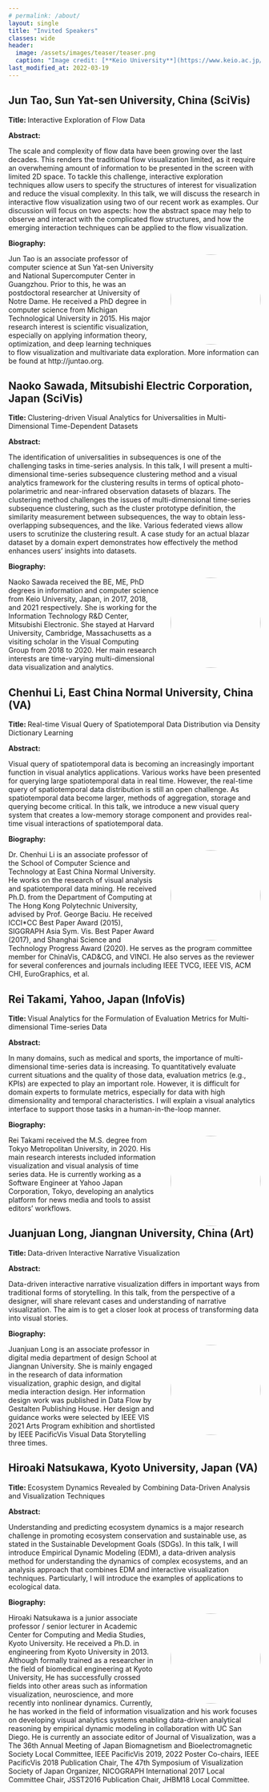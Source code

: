 ```yaml
---
# permalink: /about/
layout: single
title: "Invited Speakers"
classes: wide
header:
  image: /assets/images/teaser/teaser.png
  caption: "Image credit: [**Keio University**](https://www.keio.ac.jp/en/)"
last_modified_at: 2022-03-19
---
```


## Jun Tao, Sun Yat-sen University, China (SciVis)

<p> <strong> Title: </strong> Interactive Exploration of Flow Data </p>
<p> <strong> Abstract: </strong> </p>
<p> The scale and complexity of flow data have been growing over the last decades. This renders the traditional flow visualization limited, as it require an overwheming amount of information to be presented in the screen with limited 2D space. To tackle this challenge, interactive exploration techniques allow users to specify the structures of interest for visualization and reduce the visual complexity. In this talk, we will discuss the research in interactive flow visualization using two of our recent work as examples. Our discussion will focus on two aspects: how the abstract space may help to observe and interact with the complicated flow structures, and how the emerging interaction techniques can be applied to the flow visualization. </p>
<p> <strong> Biography: </strong> </p>
<p>
<img style="border-radius: 50%; padding-top: 0px; padding-right: 0px; padding-bottom: 0px; padding-left: 20px" src=
"../../assets/images/speaker/Jun_Tao.png" align="right" width="180" height="180" padding="10px">
Jun Tao is an associate professor of computer science at Sun Yat-sen University and National Supercomputer Center in Guangzhou. Prior to this, he was an postdoctoral researcher at University of Notre Dame. He received a PhD degree in computer science from Michigan Technological University in 2015. His major research interest is scientific visualization, especially on applying information theory, optimization, and deep learning techniques to flow visualization and multivariate data exploration. More information can be found at http://juntao.org.
</p>


## Naoko Sawada, Mitsubishi Electric Corporation, Japan (SciVis)

<p> <strong> Title: </strong> Clustering-driven Visual Analytics for Universalities in Multi-Dimensional Time-Dependent Datasets </p>
<p> <strong> Abstract: </strong> </p>
<p> The identification of universalities in subsequences is one of the challenging tasks in time-series analysis. In this talk, I will present a multi-dimensional time-series subsequence clustering method and a visual analytics framework for the clustering results in terms of optical photo-polarimetric and near-infrared observation datasets of blazars. The clustering method challenges the issues of multi-dimensional time-series subsequence clustering, such as the cluster prototype definition, the similarity measurement between subsequences, the way to obtain less-overlapping subsequences, and the like. Various federated views allow users to scrutinize the clustering result. A case study for an actual blazar dataset by a domain expert demonstrates how effectively the method enhances users’ insights into datasets. </p>
<p> <strong> Biography: </strong> </p>
<p>
<img style="border-radius: 50%; padding-top: 0px; padding-right: 0px; padding-bottom: 0px; padding-left: 20px" src=
"../../assets/images/speaker/Naoko_Sawada.png" align="right" width="180" height="180" padding="10px">
Naoko Sawada received the BE, ME, PhD degrees in information and computer science from Keio University, Japan, in 2017, 2018, and 2021 respectively. She is working for the Information Technology R&D Center, Mitsubishi Electronic. She stayed at Harvard University, Cambridge, Massachusetts as a visiting scholar in the Visual Computing Group from 2018 to 2020. Her main research interests are time-varying multi-dimensional data visualization and analytics.
</p>


## Chenhui Li, East China Normal University, China (VA)

<p> <strong> Title: </strong> Real-time Visual Query of Spatiotemporal Data Distribution via Density Dictionary Learning </p>
<p> <strong> Abstract: </strong> </p>
<p> Visual query of spatiotemporal data is becoming an increasingly important function in visual analytics applications. Various works have been presented for querying large spatiotemporal data in real time. However, the real-time query of spatiotemporal data distribution is still an open challenge. As spatiotemporal data become larger, methods of aggregation, storage and querying become critical. In this talk, we introduce a new visual query system that creates a low-memory storage component and provides real-time visual interactions of spatiotemporal data. </p>
<p> <strong> Biography: </strong> </p>
<p>
<img style="border-radius: 50%; padding-top: 0px; padding-right: 0px; padding-bottom: 0px; padding-left: 20px" src=
"../../assets/images/speaker/Chenhui_Li.png" align="right" width="180" height="180" padding="10px">
Dr. Chenhui Li is an associate professor of the School of Computer Science and Technology at East China Normal University. He works on the research of visual analysis and spatiotemporal data mining. He received Ph.D. from the Department of Computing at The Hong Kong Polytechnic University, advised by Prof. George Baciu. He received ICCI*CC Best Paper Award (2015), SIGGRAPH Asia Sym. Vis. Best Paper Award (2017), and Shanghai Science and Technology Progress Award (2020). He serves as the program committee member for ChinaVis, CAD&CG, and VINCI. He also serves as the reviewer for several conferences and journals including IEEE TVCG, IEEE VIS, ACM CHI, EuroGraphics, et al.
</p>


## Rei Takami, Yahoo, Japan (InfoVis)

<p> <strong> Title: </strong> Visual Analytics for the Formulation of Evaluation Metrics for Multi-dimensional Time-series Data </p>
<p> <strong> Abstract: </strong> </p>
<p> In many domains, such as medical and sports, the importance of multi-dimensional time-series data is increasing. To quantitatively evaluate current situations and the quality of those data, evaluation metrics (e.g., KPIs) are expected to play an important role. However, it is difficult for domain experts to formulate metrics, especially for data with high dimensionality and temporal characteristics. I will explain a visual analytics interface to support those tasks in a human-in-the-loop manner. </p>
<p> <strong> Biography: </strong> </p>
<p>
<img style="border-radius: 50%; padding-top: 0px; padding-right: 0px; padding-bottom: 0px; padding-left: 20px" src=
"../../assets/images/speaker/Rei_Takami.png" align="right" width="180" height="180" padding="10px">
Rei Takami received the M.S. degree from Tokyo Metropolitan University, in 2020. His main research interests included information visualization and visual analysis of time series data. He is currently working as a Software Engineer at Yahoo Japan Corporation, Tokyo, developing an analytics platform for news media and tools to assist editors’ workflows.
</p>


## Juanjuan Long, Jiangnan University, China (Art)

<p> <strong> Title: </strong> Data-driven Interactive Narrative Visualization </p>
<p> <strong> Abstract: </strong> </p>
<p> Data-driven interactive narrative visualization differs in important ways from traditional forms of storytelling. In this talk, from the perspective of a designer, will share relevant cases and understanding of narrative visualization. The aim is to get a closer look at process of transforming data into visual stories.  </p>
<p> <strong> Biography: </strong> </p>
<p>
<img style="border-radius: 50%; padding-top: 0px; padding-right: 0px; padding-bottom: 0px; padding-left: 20px" src=
"../../assets/images/speaker/Juanjuan_Long.png" align="right" width="180" height="180" padding="10px">
Juanjuan Long is an associate professor in digital media department of design School at Jiangnan University. She is mainly engaged in the research of data information visualization, graphic design, and digital media interaction design. Her information design work was published in Data Flow by Gestalten Publishing House. Her design and guidance works were selected by IEEE VIS 2021 Arts Program exhibition and shortlisted by IEEE PacificVis Visual Data Storytelling three times.
</p>

## Hiroaki Natsukawa, Kyoto University, Japan (VA)

<p> <strong> Title: </strong> Ecosystem Dynamics Revealed by Combining Data-Driven Analysis and Visualization Techniques </p>
<p> <strong> Abstract: </strong> </p>
<p> Understanding and predicting ecosystem dynamics is a major research challenge in promoting ecosystem conservation and sustainable use, as stated in the Sustainable Development Goals (SDGs). In this talk, I will introduce Empirical Dynamic Modeling (EDM), a data-driven analysis method for understanding the dynamics of complex ecosystems, and an analysis approach that combines EDM and interactive visualization techniques. Particularly, I will introduce the examples of applications to ecological data.  
</p>
<p> <strong> Biography: </strong> </p>
<p>
<img style="border-radius: 50%; padding-top: 0px; padding-right: 0px; padding-bottom: 0px; padding-left: 20px" src=
"../../assets/images/speaker/Hiroaki_Natsukawa.png" align="right" width="180" height="180" padding="10px">
Hiroaki Natsukawa is a junior associate professor / senior lecturer in Academic Center for Computing and Media Studies, Kyoto University. He received a Ph.D. in engineering from Kyoto University in 2013. Although formally trained as a researcher in the field of biomedical engineering at Kyoto University, He has successfully crossed fields into other areas such as information visualization, neuroscience, and more recently into nonlinear dynamics. Currently, he has worked in the field of information visualization and his work focuses on developing visual analytics systems enabling data-driven analytical reasoning by empirical dynamic modeling in collaboration with UC San Diego. He is currently an associate editor of Journal of Visualization, was a The 36th Annual Meeting of Japan Biomagnetism and Bioelectromagnetic Society Local Committee, IEEE PacificVis 2019, 2022 Poster Co-chairs, IEEE PacificVis 2018 Publication Chair, The 47th Symposium of Visualization Society of Japan Organizer, NICOGRAPH International 2017 Local Committee Chair, JSST2016 Publication Chair, JHBM18 Local Committee.
</p>
